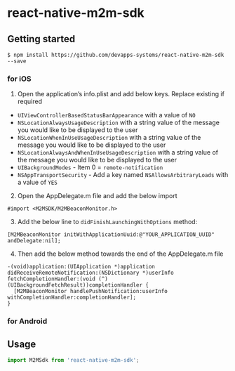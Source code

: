 # react-native-m2m-sdk

## Getting started

`$ npm install https://github.com/devapps-systems/react-native-m2m-sdk --save`


### for iOS

1. Open the application’s info.plist and add below keys. Replace existing if required

- `UIViewControllerBasedStatusBarAppearance` with a value of `NO`
- `NSLocationAlwaysUsageDescription` with a string value of the message you would like to be displayed to the user
- `NSLocationWhenInUseUsageDescription` with a string value of the message you would like to be displayed to the user
- `NSLocationAlwaysAndWhenInUseUsageDescription` with a string value of the message you would like to be displayed to the user
- `UIBackgroundModes` - Item 0 = `remote-notification`
- `NSAppTransportSecurity` - Add a key named `NSAllowsArbitraryLoads` with a value of `YES`

2. Open the AppDelegate.m file and add the below import
```
#import <M2MSDK/M2MBeaconMonitor.h>
```

3. Add the below line to `didFinishLaunchingWithOptions` method:

```
[M2MBeaconMonitor initWithApplicationUuid:@"YOUR_APPLICATION_UUID" andDelegate:nil];
```

4. Then add the below method towards the end of the AppDelegate.m file

```
-(void)application:(UIApplication *)application didReceiveRemoteNotification:(NSDictionary *)userInfo fetchCompletionHandler:(void (^)(UIBackgroundFetchResult))completionHandler {
  [M2MBeaconMonitor handlePushNotification:userInfo withCompletionHandler:completionHandler];
}
```

### for Android 

## Usage
```javascript
import M2MSdk from 'react-native-m2m-sdk';
```
